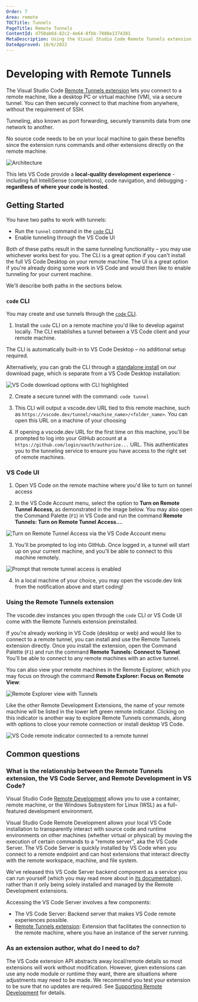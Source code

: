 ```yaml
---
Order: 7
Area: remote
TOCTitle: Tunnels
PageTitle: Remote Tunnels
ContentId: d750ab6d-82c2-4e64-8fbb-7888e1374381
MetaDescription: Using the Visual Studio Code Remote Tunnels extension
DateApproved: 10/6/2022
---
```

# Developing with Remote Tunnels

The Visual Studio Code [Remote Tunnels extension](https://marketplace.visualstudio.com/items?itemName=ms-vscode.remote-server) lets you connect to a remote machine, like a desktop PC or virtual machine (VM), via a secure tunnel. You can then securely connect to that machine from anywhere, without the requirement of SSH.

Tunneling, also known as port forwarding, securely transmits data from one network to another.

No source code needs to be on your local machine to gain these benefits since the extension runs commands and other extensions directly on the remote machine.

![Architecture](images/vscode-server/server-arch-latest.png)

This lets VS Code provide a **local-quality development experience** - including full IntelliSense (completions), code navigation, and debugging - **regardless of where your code is hosted**.

## Getting Started

You have two paths to work with tunnels:
* Run the `tunnel` command in the [`code` CLI](../editor/command-line.md#connect-to-remote-machines)
* Enable tunneling through the VS Code UI

Both of these paths result in the same tunneling functionality – you may use whichever works best for you. The CLI is a great option if you can't install the full VS Code Desktop on your remote machine. The UI is a great option if you're already doing some work in VS Code and would then like to enable tunneling for your current machine.

We'll describe both paths in the sections below.

### `code` CLI

You may create and use tunnels through the [`code` CLI](../editor/command-line.md).

1. Install the `code` CLI on a remote machine you'd like to develop against locally. The CLI establishes a tunnel between a VS Code client and your remote machine.

The CLI is automatically built-in to VS Code Desktop – no additional setup required.

Alternatively, you can grab the CLI through a [standalone install](https://code.visualstudio.com/#alt-downloads) on our download page, which is separate from a VS Code Desktop installation:

![VS Code download options with CLI highlighted](./images/tunnels/tunneling-download.png)

2. Create a secure tunnel with the command: `code tunnel`

3.	This CLI will output a vscode.dev URL tied to this remote machine, such as `https://vscode.dev/tunnel/<machine_name>/<folder_name>`. You can open this URL on a machine of your choosing

4.	If opening a vscode.dev URL for the first time on this machine, you'll be prompted to log into your GitHub account at a `https://github.com/login/oauth/authorize...` URL. This authenticates you to the tunneling service to ensure you have access to the right set of remote machines.

### VS Code UI

1. Open VS Code on the remote machine where you'd like to turn on tunnel access

2. In the VS Code Account menu, select the option to **Turn on Remote Tunnel Access**, as demonstrated in the image below. You may also open the Command Palette (`F1`) in VS Code and run the command **Remote Tunnels: Turn on Remote Tunnel Access...**.

![Turn on Remote Tunnel Access via the VS Code Account menu](./images/tunnels/tunnel-access.png)

3. You'll be prompted to log into GitHub. Once logged in, a tunnel will start up on your current machine, and you'll be able to connect to this machine remotely.

![Prompt that remote tunnel access is enabled](./images/tunnels/tunneling-enabled.png)

4. In a local machine of your choice, you may open the vscode.dev link from the notification above and start coding!

### Using the Remote Tunnels extension

The vscode.dev instances you open through the `code` CLI or VS Code UI come with the Remote Tunnels extension preinstalled.

If you're already working in VS Code (desktop or web) and would like to connect to a remote tunnel, you can install and use the Remote Tunnels extension directly. Once you install the extension, open the Command Palette (`F1`) and run the command **Remote Tunnels: Connect to Tunnel**. You'll be able to connect to any remote machines with an active tunnel.

You can also view your remote machines in the Remote Explorer, which you may focus on through the command **Remote Explorer: Focus on Remote View**:

![Remote Explorer view with Tunnels](./images/tunnels/tunneling-remote-explorer.png)

Like the other Remote Development Extensions, the name of your remote machine will be listed in the lower left green remote indicator. Clicking on this indicator is another way to explore Remote Tunnels commands, along with options to close your remote connection or install desktop VS Code.

![VS Code remote indicator connected to a remote tunnel](images/vscode-server/remote-indicator-server.png)

## Common questions

### What is the relationship between the Remote Tunnels extension, the VS Code Server, and Remote Development in VS Code?

Visual Studio Code [Remote Development](./remote-overview.md) allows you to use a container, remote machine, or the Windows Subsystem for Linux (WSL) as a full-featured development environment.

Visual Studio Code Remote Development allows your local VS Code installation to transparently interact with source code and runtime environments on other machines (whether virtual or physical) by moving the execution of certain commands to a "remote server", aka the VS Code Server. The VS Code Server is quickly installed by VS Code when you connect to a remote endpoint and can host extensions that interact directly with the remote workspace, machine, and file system.

We've released this VS Code Server backend component as a service you can run yourself (which you may read more about in [its documentation](./vscode-server.md)), rather than it only being solely installed and managed by the Remote Development extensions.

Accessing the VS Code Server involves a few components:

* The VS Code Server: Backend server that makes VS Code remote experiences possible.
* [Remote Tunnels extension](./tunnels.md): Extension that facilitates the connection to the remote machine, where you have an instance of the server running.

### As an extension author, what do I need to do?

The VS Code extension API abstracts away local/remote details so most extensions will work without modification. However, given extensions can use any node module or runtime they want, there are situations where adjustments may need to be made. We recommend you test your extension to be sure that no updates are required. See [Supporting Remote Development](../../api/advanced-topics/remote-extensions.md) for details.
